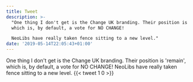```yaml
---
title: Tweet
description: >-
  "One thing I don't get is the Change UK branding. Their position is 'remain',
  which is, by default, a vote for NO CHANGE!

  NeoLibs have really taken fence sitting to a new level."
date: '2019-05-14T22:05:43+01:00'
---
```

One thing I don't get is the Change UK branding. Their position is 'remain', which is, by default, a vote for NO CHANGE!
NeoLibs have really taken fence sitting to a new level.
      {{< tweet 1 0 >}}
    
